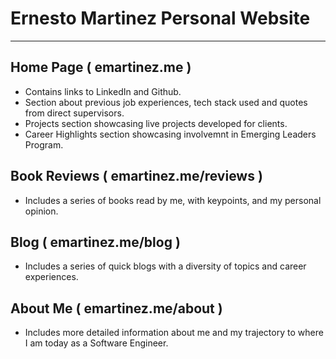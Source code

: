 # Ernesto Martinez Personal Website

---

## Home Page ( emartinez.me )

- Contains links to LinkedIn and Github.
- Section about previous job experiences, tech stack used and quotes from direct supervisors.
- Projects section showcasing live projects developed for clients.
- Career Highlights section showcasing involvemnt in Emerging Leaders Program.

## Book Reviews ( emartinez.me/reviews )

- Includes a series of books read by me, with keypoints, and my personal opinion.

## Blog ( emartinez.me/blog )

- Includes a series of quick blogs with a diversity of topics and career experiences.

## About Me ( emartinez.me/about )

- Includes more detailed information about me and my trajectory to where I am today as a Software Engineer.
